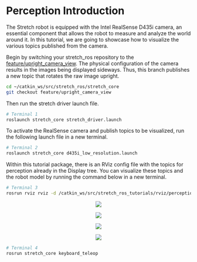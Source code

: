 # Perception Introduction

The Stretch robot is equipped with the Intel RealSense D435i camera, an essential component that allows the robot to measure and analyze the world around it. In this tutorial, we are going to showcase how to visualize the various topics published from the camera.

Begin by switching your stretch_ros repository to the [feature/upright_camera_view](https://github.com/hello-robot/stretch_ros/tree/feature/upright_camera_view). The physical configuration of the camera results in the images being displayed sideways. Thus, this branch publishes a new topic that rotates the raw image upright.

```bash
cd ~/catkin_ws/src/stretch_ros/stretch_core
git checkout feature/upright_camera_view
```
Then run the stretch driver launch file.

```bash
# Terminal 1
roslaunch stretch_core stretch_driver.launch
```

To activate the RealSense camera and publish topics to be visualized, run the following launch file in a new terminal.

```bash
# Terminal 2
roslaunch stretch_core d435i_low_resolution.launch
```

Within this tutorial package, there is an RViz config file with the topics for perception already in the Display tree. You can visualize these topics and the robot model by running the command below in a new terminal.

```bash
# Terminal 3
rosrun rviz rviz -d /catkin_ws/src/stretch_ros_tutorials/rviz/perception_example.rviz
```


<p align="center">
  <img src="images/perception_rviz.gif"/>
</p>


<p align="center">
  <img src="images/perception_image.gif"/>
</p>


<p align="center">
  <img src="images/perception_camera.gif"/>
</p>


<p align="center">
  <img src="images/perception_depth.gif"/>
</p>

```bash
# Terminal 4
rosrun stretch_core keyboard_teleop
```
